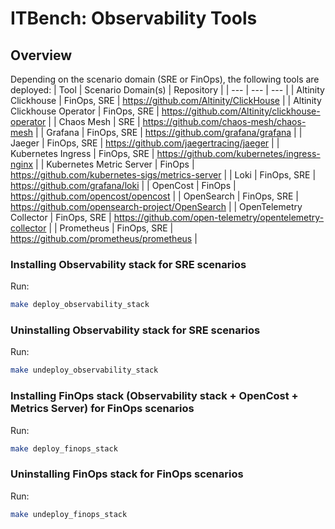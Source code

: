 # ITBench: Observability Tools

## Overview
Depending on the scenario domain (SRE or FinOps), the following tools are deployed:
| Tool | Scenario Domain(s) | Repository |
| --- | --- | --- |
| Altinity Clickhouse | FinOps, SRE | https://github.com/Altinity/ClickHouse |
| Altinity Clickhouse Operator | FinOps, SRE | https://github.com/Altinity/clickhouse-operator |
| Chaos Mesh | SRE | https://github.com/chaos-mesh/chaos-mesh |
| Grafana | FinOps, SRE | https://github.com/grafana/grafana |
| Jaeger | FinOps, SRE | https://github.com/jaegertracing/jaeger |
| Kubernetes Ingress | FinOps, SRE | https://github.com/kubernetes/ingress-nginx |
| Kubernetes Metric Server | FinOps | https://github.com/kubernetes-sigs/metrics-server |
| Loki | FinOps, SRE | https://github.com/grafana/loki |
| OpenCost | FinOps | https://github.com/opencost/opencost |
| OpenSearch | FinOps, SRE | https://github.com/opensearch-project/OpenSearch |
| OpenTelemetry Collector | FinOps, SRE | https://github.com/open-telemetry/opentelemetry-collector |
| Prometheus | FinOps, SRE | https://github.com/prometheus/prometheus |

### Installing Observability stack for SRE scenarios
Run:
```bash
make deploy_observability_stack
```

### Uninstalling Observability stack for SRE scenarios
Run:
```bash
make undeploy_observability_stack
```

### Installing FinOps stack (Observability stack + OpenCost + Metrics Server) for FinOps scenarios
Run:
```bash
make deploy_finops_stack
```

### Uninstalling FinOps stack for FinOps scenarios
Run:
```bash
make undeploy_finops_stack
```
